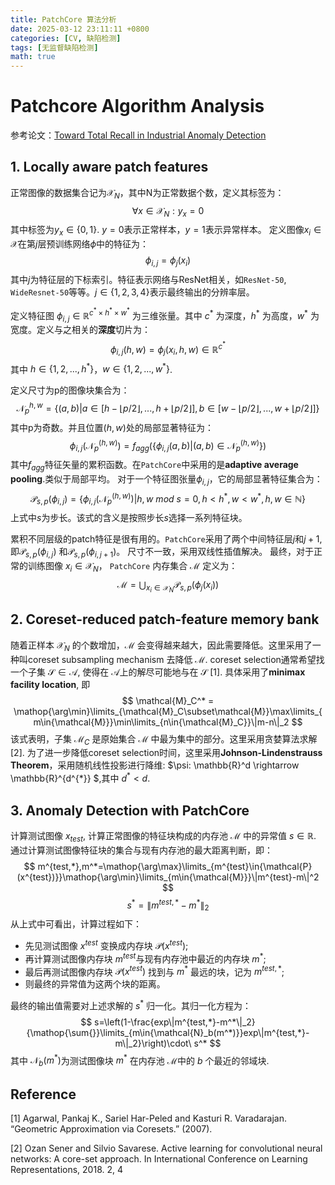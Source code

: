```yaml
---
title: PatchCore 算法分析
date: 2025-03-12 23:11:11 +0800
categories: [CV, 缺陷检测]
tags: [无监督缺陷检测]
math: true
---
```


# Patchcore Algorithm Analysis

参考论文：[Toward Total Recall in Industrial Anomaly Detection](https://arxiv.org/abs/2106.08265)


## 1. Locally aware patch features
正常图像的数据集合记为$\mathcal{X}_N$，其中N为正常数据个数，定义其标签为：
$$
\forall{x}\in{\mathcal{X}_N}: y_{x}=0
$$
其中标签为$y_x\in{\{0,1\}}$. $y=0$表示正常样本，$y=1$表示异常样本。 定义图像$x_i\in{\mathcal{X}}$在第$j$层预训练网络$\phi$中的特征为：
$$
\phi_{i,j}=\phi_{j}(x_i)
$$
其中$j$为特征层的下标索引。特征表示网络与ResNet相关，如`ResNet-50`, `WideResnet-50`等等。$j\in{\{1,2,3,4\}}$表示最终输出的分辨率层。

定义特征图 $\phi_{i,j}\in{\mathbb{R}}^{c^*\times h^*\times w^*}$ 为三维张量。其中 $c^*$ 为深度，$h^*$ 为高度，$w^*$ 为宽度。定义与之相关的**深度**切片为：
$$
\phi_{i,j}(h,w) = \phi_j(x_i,h,w) \in{\mathbb{R}}^{c^*}
$$
其中 $h\in{\{1,2,...,h^*\}}$，$w\in{\{1,2,...,w^*\}}$. 

定义尺寸为p的图像块集合为：
$$
\mathcal{N}_p^{h,w} = \{(a,b)|a\in{[h-\lfloor p/2\rfloor,...,h+\lfloor p/2\rfloor]},b\in{[w-\lfloor p/2\rfloor,...,w+\lfloor p/2\rfloor]}\}
$$
其中p为奇数。并且位置$(h,w)$处的局部显著特征为：
$$
\phi_{i,j}(\mathcal{N}_p^{(h,w)}) = f_{agg}(\{\phi_{i,j}(a,b)|(a,b)\in{\mathcal{N}_p^{(h,w)}}\})
$$
其中$f_{agg}$特征矢量的累积函数。在`PatchCore`中采用的是**adaptive average pooling**.类似于局部平均。
对于一个特征图张量$\phi_{i,j}$，它的局部显著特征集合为：
$$
\mathcal{P}_{s,p}(\phi_{i,j}) = \{ \phi_{i,j}(\mathcal{N}_p^{(h,w)}) | h,w \ mod \ s = 0, 
h<h^*,w<w^*,h,w\in{\mathbb{N}}\}
$$
上式中$s$为步长。该式的含义是按照步长$s$选择一系列特征块。

累积不同层级的patch特征是很有用的。`PatchCore`采用了两个中间特征层$j$和$j+1$, 即$\mathcal{P}_{s,p}(\phi_{i,j})$ 和$\mathcal{P}_{s,p}(\phi_{i,j+1})$。 尺寸不一致，采用双线性插值解决。
最终，对于正常的训练图像 $x_i\in{\mathcal{X}_N}$， `PatchCore` 内存集合 $\mathcal{M}$ 定义为：
$$
\mathcal{M} = \bigcup_{x_i\in{\mathcal{X}_N}}
\mathcal{P}_{s,p}(\phi_j(x_i))
$$

## 2. Coreset-reduced patch-feature memory bank
随着正样本 $\mathcal{X}_N$ 的个数增加，$\mathcal{M}$ 会变得越来越大，因此需要降低。这里采用了一种叫coreset subsampling mechanism 去降低 $\mathcal{M}$.  coreset selection通常希望找一个子集 $\mathcal{S}\in{\mathcal{A}}$, 使得在 $\mathcal{A}$上的解尽可能地与在 $\mathcal{S}$ [1]. 具体采用了**minimax facility location**, 即
$$
\mathcal{M}_C^* = \mathop{\arg\min}\limits_{\mathcal{M}_C\subset\mathcal{M}}\max\limits_{m\in{\mathcal{M}}}\min\limits_{n\in{\mathcal{M}_C}}\|m-n\|_2
$$
该式表明，子集 $\mathcal{M}_C$ 是原始集合 $\mathcal{M}$ 中最为集中的部分。这里采用贪婪算法求解[2]. 为了进一步降低coreset selection时间，这里采用**Johnson-Lindenstrauss Theorem**，采用随机线性投影进行降维: $\psi: \mathbb{R}^d \rightarrow \mathbb{R}^{d^{*}} $,其中 $d^*<d$. 

## 3. Anomaly Detection with PatchCore
计算测试图像 $x_{test}$, 计算正常图像的特征块构成的内存池 $\mathcal{M}$ 中的异常值 $s\in{\mathbb{R}}$. 通过计算测试图像特征块的集合与现有内存池的最大距离判断，即：
$$
m^{test,*},m^*=\mathop{\arg\max}\limits_{m^{test}\in{\mathcal{P}(x^{test})}}\mathop{\arg\min}\limits_{m\in{\mathcal{M}}}\|m^{test}-m\|^2
$$
$$
s^*=\|m^{test,*}-m^*\|_2
$$
从上式中可看出，计算过程如下：
- 先见测试图像 $x^{test}$ 变换成内存块 $\mathcal{P}(x^{test})$;
- 再计算测试图像内存块 $m^{test}$与现有内存池中最近的内存块 $m^*$;
- 最后再测试图像内存块 $\mathcal{P}(x^{test})$ 找到与 $m^*$ 最远的块，记为 $m^{test,*}$;
- 则最终的异常值为这两个块的距离。

最终的输出值需要对上述求解的 $s^*$ 归一化。其归一化方程为：
$$
s=\left(1-\frac{exp\|m^{test,*}-m^*\|_2}{\mathop{\sum{}}\limits_{m\in{\mathcal{N}_b(m^*)}}exp\|m^{test,*}-m\|_2}\right)\cdot\ s^*
$$
其中 $\mathcal{N}_b(m^*)$为测试图像块 $m^*$ 在内存池 $\mathcal{M}$中的 $b$ 个最近的邻域块.






## Reference
[1] Agarwal, Pankaj K., Sariel Har-Peled and Kasturi R. Varadarajan. “Geometric Approximation via Coresets.” (2007).

[2] Ozan Sener and Silvio Savarese. Active learning for convolutional neural networks: A core-set approach. In International Conference on Learning Representations, 2018. 2, 4